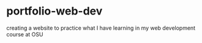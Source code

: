 # portfolio-web-dev
creating a website to practice what I have learning in my web development course at OSU
